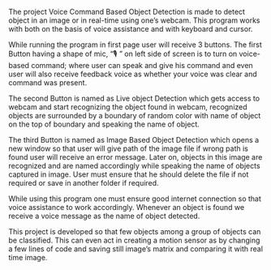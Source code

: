 The project Voice Command Based Object Detection is made to detect object in an image or in real-time using one’s webcam. This program works with both on the basis of voice assistance and with keyboard and cursor. 

While running the program in first page user will receive 3 buttons. 
The first Button having a shape of mic, “🎙 ” on left side of screen is to turn on voice-based command; where user can speak and give his command and even user will also receive feedback voice as whether your voice was clear and command was present. 

The second Button is named as Live object Detection which gets access to webcam and start recognizing the object found in webcam, recognized objects are surrounded by a boundary of random color with name of object on the top of boundary and speaking the name of object. 

The third Button is named as Image Based Object Detection which opens a new window so that user will give path of the image file if wrong path is found user will receive an error message. Later on, objects in this image are recognized and are named accordingly while speaking the name of objects captured in image. User must ensure that he should delete the file if not required or save in another folder if required. 

While using this program one must ensure good internet connection so that voice assistance to work accordingly. Whenever an object is found we receive a voice message as the name of object detected. 

 This project is developed so that few objects among a group of objects can be classified. This can even act in creating a motion sensor as by changing a few lines of code and saving still image’s matrix and comparing it with real time image.
